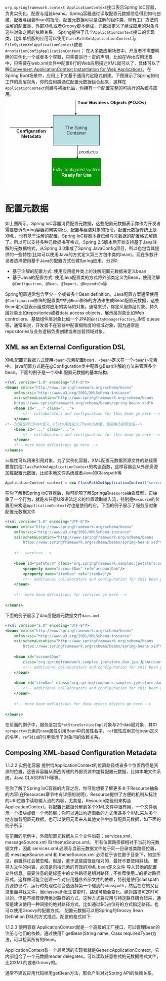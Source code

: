 `org.springframework.context.ApplicationContext`接口表示Spring IoC容器，负责实例化、配置与组装beans。Spring容器通过读取配置元数据信息得到如何创建、配置与组装Bean的指令，配置元数据可以是注解的组件类、带有工厂方法的注解的配置类、外部XML或者Groovy脚本组成，元数据定义了组成应用的对象与这些对象之间的依赖关系。
Spring提供了几个`ApplicationContext`接口的实现类，比如单机版的应用可以使用`ClassPathXmlApplicationContext`与`FileSystemXmlApplicationContext`或者`AnnotationConfigApplicationContext`；
在大多数应用场景中，开发者不需要明确的实例化一个或者多个容器，只需要进行一定的声明，比如在Web应用场景中，只需要在web.xml文件中配置8行的Web应用描述XML就可以了，具体可以了解[Convenient ApplicationContext Instantiation for Web Applications](https://docs.spring.io/spring-framework/reference/core/beans/context-introduction.html#context-create)，在Spring Boot场景中，应用上下文基于通用约定隐式创建。下图展示了Spring如何工作的高层视角，你的应用类通过配置元数据组合起来，这样在`ApplicationContext`创建与初始化后，你拥有一个配置完整的可执行的系统与应用。
![Figure1. Spring IoC容器](./pic/container-magic.png)
# 配置元数据
如上图所示，Spring IoC容器消费配置元数据，这些配置元数据表示你作为开发者需要告诉Spring容器如何实例化、配置与组装对象的指令。配置元数据传统上是XML，也有基于注解的配置，Spring IoC容器本身已经与元数据的配置格式解藕了。所以可以支持多种元数据书写格式，Spring 2.5版本后开始支持基于Java注解的元数据格式，从Spring 3.0集成了Spring JavaConfig项目，所以也包含其提供的一些特性(比如可以使用Java的方式定义第三方包中类的bean)。现在多数开发者选择使用基于Java的配置方式创建Spring应用，分2种:
- 基于注解的配置方式: 使用应用组件类上的注解配置元数据来定义bean
- 基于Java的配置方式: 使用java配置类的方式将外部类定义为Bean，使用注解`@Configuation`、`@Bean`、`@Import`、`@DependsOn`等

Spring配置通常包含至少一个或者多个Bean definition，Java配置方案通常使用`@Configuation`修饰的配置类中的`@Bean`修饰的方法来生成Bean配置元数据，这些Bean定义就表示组成你应用的实际的对象。通常来说，你定义服务层对象、持久层对象比如repositories或者data access objects、展示层对象比如Web controllers、基础组件层对象比如一个JPA的`EntityManagerFactory`,JMS queue等，通常来说，开发者不在容器中配置细粒度的领域对象，因为通常是repositories与业务逻辑负责创建或者加载领域对象。
## XML as an External Configuration DSL
XML配置元数据方式使用`<bean>`元素配置bean，`<bean>`定义在一个`<beans>`元素中。
java配置方式是在@Configuration类中配置@Bean注解的方法来管理多个bean。下面的例子是一个XML配置元数据的基本结构:
```xml
<?xml version="1.0" encoding="UTF-8"?>
<beans xmlns="http://www.springframework.org/schema/beans"
	xmlns:xsi="http://www.w3.org/2001/XMLSchema-instance"
	xsi:schemaLocation="http://www.springframework.org/schema/beans
	https://www.springframework.org/schema/beans/spring-beans.xsd">
	<bean id="..." class="...">
		<!-- collaborators and configuration for this bean go here -->
	</bean>
<!--id属性标识bean定义，class属性定义了bean的类型，使用类的全限定名-->
	<bean id="..." class="...">
		<!-- collaborators and configuration for this bean go here -->
	</bean>
	<!-- more bean definitions go here -->
</beans>
```
`id`属性可以用来引用对象。为了实例化容器，XML配置元数据资源文件的路径需要提供给`ClassPathXmlApplicationContext`的构造函数，这样容器会从外部资源加载配置元数据，比如本地文件系统或者Java的Classpath等
```java
ApplicationContext context = new ClassPathXmlApplicationContext("services.xml", "daos.xml");
```
在你了解到Spring IoC容器后，你可能项了解Spring的`Resource`抽象模型，它抽象了一个行为，就是从任意URI语法定义的位置读取输入流，特别是`Resource`的位置用来构造`ApplicationContext`时也是使用的它。下面的例子展示了服务层对象配置元数据文件
```xml
<?xml version="1.0" encoding="UTF-8"?>
<beans xmlns="http://www.springframework.org/schema/beans"
	xmlns:xsi="http://www.w3.org/2001/XMLSchema-instance"
	xsi:schemaLocation="http://www.springframework.org/schema/beans
		https://www.springframework.org/schema/beans/spring-beans.xsd">

	<!-- services -->

	<bean id="petStore" class="org.springframework.samples.jpetstore.services.PetStoreServiceImpl">
		<property name="accountDao" ref="accountDao"/>
		<property name="itemDao" ref="itemDao"/>
		<!-- additional collaborators and configuration for this bean go here -->
	</bean>

	<!-- more bean definitions for services go here -->

</beans>
```
下面的例子展示了dao层配置元数据文件`daos.xml`
```xml
<?xml version="1.0" encoding="UTF-8"?>
<beans xmlns="http://www.springframework.org/schema/beans"
	xmlns:xsi="http://www.w3.org/2001/XMLSchema-instance"
	xsi:schemaLocation="http://www.springframework.org/schema/beans
		https://www.springframework.org/schema/beans/spring-beans.xsd">

	<bean id="accountDao"
		class="org.springframework.samples.jpetstore.dao.jpa.JpaAccountDao">
		<!-- additional collaborators and configuration for this bean go here -->
	</bean>

	<bean id="itemDao" class="org.springframework.samples.jpetstore.dao.jpa.JpaItemDao">
		<!-- additional collaborators and configuration for this bean go here -->
	</bean>

	<!-- more bean definitions for data access objects go here -->

</beans>
```
在前面的例子中，服务层包含`PetStoreServiceImpl`对象与2个dao层对象，其中`<property>`元素的`name`属性引用Bean中的属性名字，`ref`属性应用其他bean定义的名字，`ref`对`id`的引用表示了对象间的依赖关系。
## Composing XML-based Configuration Metadata



1.1.2.2 实例化容器
提供给ApplicationContext的位置路径或者多个位置路径是资源的位置，这告诉容器从浙西传递的外部资源中加载配置元数据，比如本地文件系统，Java CLASSPATH等等。

在你了解了Spring IoC容器的内容之后，你可能想要了解更多关于Resource抽象的内容(在Resources章节中有详细的说明)，Resource提供了方便的机制从标注的URI位置中读取输入流的内容，尤其是，Resource路径用来构造ApplicationContext。将配置元数据分解到多个XML文件中很有用，一个文件表示一个模块或者一个代码层；你可以通过构造函数的方式传递多个XML来从多个地方加载配置元数据，也可以使用<import>元素来从其他文件中加载配置元数据，如下面的例子所示:

在前面的示例中，外部配置元数据从三个文件加载：services.xml、messageSource.xml 和 themeSource.xml。 所有位置路径都相对于当前的元数据文件，因此 services.xml 必须与当前元数据文件位于同一目录或类路径位置，而 messageSource.xml 和 themeSource.xml 必须位于该位置子目录下，如您所见，前置斜杠会被忽略。但是，鉴于这些路径是相对的，最好不要使用斜线。 被导入文件的内容，必须是包括<beans/>元素的有效的XML bean定义文件
<import>导入其他的配置文件信息。需要注意的是<import>标签中的文件路径是相对路径；不推荐使用../的相对路径形式，这样做可能会创建一个对应用程序外部文件的依赖，特别是使用classpath资源协议时，运行时处理过程会选选择第一个碰到的classpath，然后在它的父目录里面寻找文件，当classpath发生变更时，路径可能会变化。绝对路径可定时可以的。但是不推荐使用绝对路径的方式，这种方式将应用与特定路径耦合起来，通常是建议使用一种间接的绝对路径方式，比如通过${}占位符的方式指定路径。也可以使用Groovy的配置方式。
配置元数据可以用Spring的Groovy Bean Definition DSL的方式描述，配置的格式如下:


1.1.2.3 使用容器
ApplicationContext就是一个高级的工厂接口，可以管理Bean的注册与他们的依赖，通过使用T getBean(String name, Class<T> requiredType)方法，可以检索所有的Bean。

ApplicationContext有一个最灵活的实现者就是GenericApplicationContext，它内部组合了一个元数据reader delegates，可以读取任意格式的元数据格式文件，比如XML的或者Groovy的。


通常不建议应用代码嗲用getBean方法，那会产生对对Spring API的依赖关系。